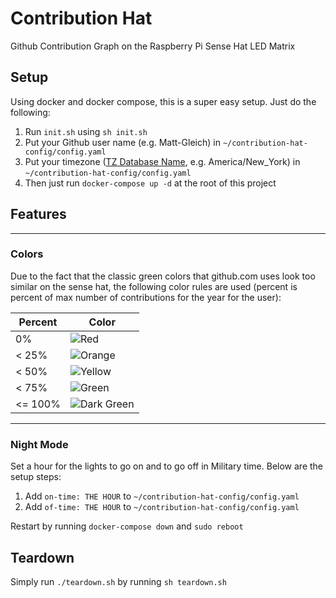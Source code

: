 # Contribution Hat

Github Contribution Graph on the Raspberry Pi Sense Hat LED Matrix

## Setup

Using docker and docker compose, this is a super easy setup. Just do the following:

1. Run `init.sh` using `sh init.sh`
2. Put your Github user name (e.g. Matt-Gleich) in `~/contribution-hat-config/config.yaml`
3. Put your timezone ([TZ Database Name](https://en.wikipedia.org/wiki/List_of_tz_database_time_zones), e.g. America/New_York) in `~/contribution-hat-config/config.yaml`
4. Then just run `docker-compose up -d` at the root of this project

## Features

---

### Colors

Due to the fact that the classic green colors that github.com uses look too similar on the sense hat, the following color rules are used (percent is percent of max number of contributions for the year for the user):

| Percent | Color                                                                    |
| ------- | ------------------------------------------------------------------------ |
| 0%      | ![Red](https://badgen.net/badge/%20/%20/FF0000?labelColor=FF0000)        |
| < 25%   | ![Orange](https://badgen.net/badge/%20/%20/ff9a02?labelColor=ff9a02)     |
| < 50%   | ![Yellow](https://badgen.net/badge/%20/%20/fcf800?labelColor=fcf800)     |
| < 75%   | ![Green](https://badgen.net/badge/%20/%20/00ff00?labelColor=00ff00)      |
| <= 100% | ![Dark Green](https://badgen.net/badge/%20/%20/19490d?labelColor=19490d) |

---

### Night Mode

Set a hour for the lights to go on and to go off in Military time. Below are the setup steps:

1. Add `on-time: THE HOUR` to `~/contribution-hat-config/config.yaml`
2. Add `of-time: THE HOUR` to `~/contribution-hat-config/config.yaml`

Restart by running `docker-compose down` and `sudo reboot`

## Teardown

Simply run `./teardown.sh` by running `sh teardown.sh`

